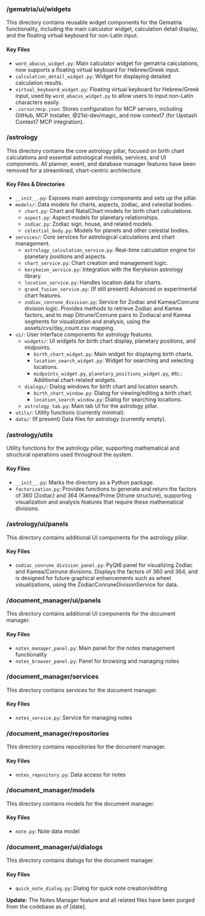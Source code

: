 ### /gematria/ui/widgets
This directory contains reusable widget components for the Gematria functionality, including the main calculator widget, calculation detail display, and the floating virtual keyboard for non-Latin input.

#### Key Files
- `word_abacus_widget.py`: Main calculator widget for gematria calculations, now supports a floating virtual keyboard for Hebrew/Greek input.
- `calculation_detail_widget.py`: Widget for displaying detailed calculation results.
- `virtual_keyboard_widget.py`: Floating virtual keyboard for Hebrew/Greek input, used by `word_abacus_widget.py` to allow users to input non-Latin characters easily.
- `.cursor/mcp.json`: Stores configuration for MCP servers, including GitHub, MCP Installer, @21st-dev/magic, and now context7 (for Upstash Context7 MCP integration). 

### /astrology
This directory contains the core astrology pillar, focused on birth chart calculations and essential astrological models, services, and UI components. All planner, event, and database manager features have been removed for a streamlined, chart-centric architecture.

#### Key Files & Directories
- `__init__.py`: Exposes main astrology components and sets up the pillar.
- `models/`: Data models for charts, aspects, zodiac, and celestial bodies.
  - `chart.py`: Chart and NatalChart models for birth chart calculations.
  - `aspect.py`: Aspect models for planetary relationships.
  - `zodiac.py`: Zodiac sign, house, and related models.
  - `celestial_body.py`: Models for planets and other celestial bodies.
- `services/`: Core services for astrological calculations and chart management.
  - `astrology_calculation_service.py`: Real-time calculation engine for planetary positions and aspects.
  - `chart_service.py`: Chart creation and management logic.
  - `kerykeion_service.py`: Integration with the Kerykeion astrology library.
  - `location_service.py`: Handles location data for charts.
  - `grand_fusion_service.py`: (If still present) Advanced or experimental chart features.
  - `zodiac_conrune_division.py`: Service for Zodiac and Kamea/Conrune division logic. Provides methods to retrieve Zodiac and Kamea factors, and to map Ditrune/Conrune pairs to Zodiacal and Kamea segments for visualization and analysis, using the assets/cvs/day_count.csv mapping.
- `ui/`: User interface components for astrology features.
  - `widgets/`: UI widgets for birth chart display, planetary positions, and midpoints.
    - `birth_chart_widget.py`: Main widget for displaying birth charts.
    - `location_search_widget.py`: Widget for searching and selecting locations.
    - `midpoints_widget.py`, `planetary_positions_widget.py`, etc.: Additional chart-related widgets.
  - `dialogs/`: Dialog windows for birth chart and location search.
    - `birth_chart_window.py`: Dialog for viewing/editing a birth chart.
    - `location_search_window.py`: Dialog for searching locations.
  - `astrology_tab.py`: Main tab UI for the astrology pillar.
- `utils/`: Utility functions (currently minimal).
- `data/`: (If present) Data files for astrology (currently empty).

### /astrology/utils
Utility functions for the astrology pillar, supporting mathematical and structural operations used throughout the system.

#### Key Files
- `__init__.py`: Marks the directory as a Python package.
- `factorization.py`: Provides functions to generate and return the factors of 360 (Zodiac) and 364 (Kamea/Prime Ditrune structure), supporting visualization and analysis features that require these mathematical divisions.

### /astrology/ui/panels
This directory contains additional UI components for the astrology pillar.

#### Key Files
- `zodiac_conrune_division_panel.py`: PyQt6 panel for visualizing Zodiac and Kamea/Conrune divisions. Displays the factors of 360 and 364, and is designed for future graphical enhancements such as wheel visualizations, using the ZodiacConruneDivisionService for data. 

### /document_manager/ui/panels
This directory contains additional UI components for the document manager.

#### Key Files
- `notes_manager_panel.py`: Main panel for the notes management functionality
- `notes_browser_panel.py`: Panel for browsing and managing notes

### /document_manager/services
This directory contains services for the document manager.

#### Key Files
- `notes_service.py`: Service for managing notes

### /document_manager/repositories
This directory contains repositories for the document manager.

#### Key Files
- `notes_repository.py`: Data access for notes

### /document_manager/models
This directory contains models for the document manager.

#### Key Files
- `note.py`: Note data model

### /document_manager/ui/dialogs
This directory contains dialogs for the document manager.

#### Key Files
- `quick_note_dialog.py`: Dialog for quick note creation/editing

**Update:** The Notes Manager feature and all related files have been purged from the codebase as of [date]. 